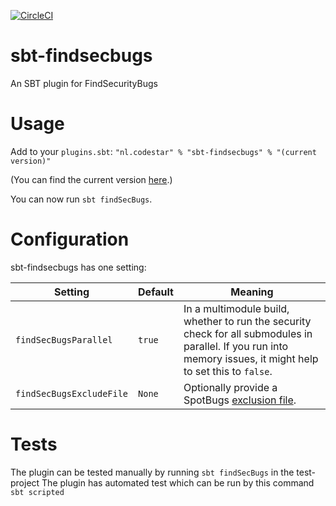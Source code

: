 [![CircleCI](https://circleci.com/gh/code-star/sbt-findsecbugs.png)](https://circleci.com/gh/code-star/sbt-findsecbugs)

# sbt-findsecbugs
An SBT plugin for FindSecurityBugs

# Usage
Add to your `plugins.sbt`: `"nl.codestar" % "sbt-findsecbugs" % "(current version)"`

(You can find the current version [here](https://github.com/code-star/sbt-findsecbugs/releases).)

You can now run `sbt findSecBugs`.

# Configuration

sbt-findsecbugs has one setting:

|Setting|Default|Meaning|
|---|---|---|
|`findSecBugsParallel`|`true`|In a multimodule build, whether to run the security check for all submodules in parallel. If you run into memory issues, it might help to set this to `false`.|
|`findSecBugsExcludeFile`|`None`|Optionally provide a SpotBugs [exclusion file](https://spotbugs.readthedocs.io/en/latest/filter.html).|

# Tests
The plugin can be tested manually by running `sbt findSecBugs` in the test-project
The plugin has automated test which can be run by this command `sbt scripted`
